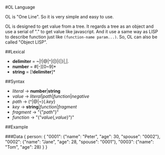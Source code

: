 #OL Language

OL is "One Line". So it is very simple and easy to use.

OL is designed to get value from a tree. It regards a tree as an object and use a serial of "." to get value like javascript. And it use a same way as LISP to describe function just like `(function-name param...)`. So, OL can also be called "Object LISP".

##Lexical

+ **delimiter** = ~|!|@|^|(|)|{|}|,|.
+ **number** = #[-][0~9]*
+ **string** = [!**delimiter**]*

##Syntax

+ *literal* -> **number**|**string**
+ *value* -> *literal*|*path*|*function*|*negative*
+ *path* -> (^|@|~){.*key*}
+ *key* -> **string**|*function*|*fragment*
+ *fragment* -> "{"*path*"}"
+ *function* -> "("*value*{,*value*}")"

##Example

###Data
	{
		person: {
			"0001": {"name": "Peter", "age": 30, "spouse": "0002"},
			"0002": {"name": "Jane", "age": 28, "spouse": "0001"},
			"0003": {"name": "Tom", "age": 28}
		}
	}

